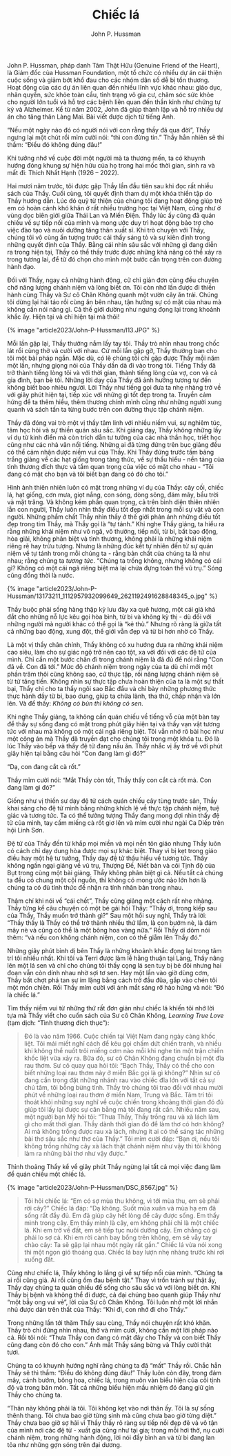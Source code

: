 ﻿---
title: Chiếc lá
author: John P. Hussman
---

<p class="editors-preface">John P. Hussman, pháp danh Tâm Thật Hữu (Genuine Friend of the Heart), là Giám đốc của Hussman Foundation, một tổ chức có nhiều dự án cải thiện cuộc sống và giảm bớt khổ đau cho các nhóm dân số dễ bị tổn thương. Hoạt động của các dự án liên quan đến nhiều lĩnh vực khác nhau: giáo dục, nhân quyền, sức khỏe toàn cầu, tình trạng vô gia cư, chăm sóc sức khỏe cho người lớn tuổi và hỗ trợ các bệnh liên quan đến thần kinh như chứng tự kỷ và Alzheimer. Kể từ năm 2002, John đã giúp thành lập và hỗ trợ nhiều dự án cho tăng thân Làng Mai. Bài viết được dịch từ tiếng Anh.</p>

“Nếu một ngày nào đó có người nói với con rằng thầy đã qua đời”, Thầy ngưng lại một chút rồi mỉm cười nói: “thì con đừng tin.” Thầy hẳn nhiên sẽ thì thầm: “Điều đó không đúng đâu!”

Khi tưởng nhớ về cuộc đời một người mà ta thương mến, ta có khuynh hướng đóng khung sự hiện hữu của họ trong hai mốc thời gian, sinh ra và mất đi: Thích Nhất Hạnh (1926 – 2022).

Hai mươi năm trước, tôi được gặp Thầy lần đầu tiên sau khi đọc rất nhiều sách của Thầy. Cuối cùng, tôi quyết định tham dự một khóa thiền tập do Thầy hướng dẫn. Lúc đó quỹ từ thiện của chúng tôi đang hoạt động giúp trẻ em có hoàn cảnh khó khăn ở rất nhiều trường học tại Việt Nam, cũng như ở vùng dọc biên giới giữa Thái Lan và Miến Điện. Thầy lúc ấy cũng đã quán chiếu về sự tiếp nối của mình và mong ước duy trì hoạt động bảo trợ cho việc đào tạo và nuôi dưỡng tăng thân xuất sĩ. Khi trò chuyện với Thầy, chúng tôi vô cùng ấn tượng trước cái thấy sáng tỏ và sự kiên định trong những quyết định của Thầy. Bằng cái nhìn sâu sắc với những gì đang diễn ra trong hiện tại, Thầy có thể thấy trước được những khả năng có thể xảy ra trong tương lai, để từ đó chọn cho mình một bước cẩn trọng trên con đường hành đạo.

Đối với Thầy, ngay cả những hành động, cử chỉ giản đơn cũng đều chuyên chở năng lượng chánh niệm và lòng biết ơn. Tôi còn nhớ lần được đi thiền hành cùng Thầy và Sư cô Chân Không quanh một vườn cây ăn trái. Chúng tôi dừng lại hái táo rồi cùng ăn bên nhau, tận hưởng sự có mặt của nhau mà không cần nói năng gì. Cả thế giới dường như ngưng đọng lại trong khoảnh khắc ấy. Hiện tại và chỉ hiện tại mà thôi!

{% image "article2023/John-P-Hussman/l13.JPG" %}

Mỗi lần gặp lại, Thầy thường nắm lấy tay tôi. Thầy trò nhìn nhau trong chốc lát rồi cùng thở và cười với nhau. Cứ mỗi lần gặp gỡ, Thầy thường ban cho tôi một bài pháp ngắn. Mặc dù, có lẽ chúng tôi chỉ gặp được Thầy mỗi năm một lần, nhưng giọng nói của Thầy dần dà đi vào trong tôi. Tiếng Thầy đã trở thành tiếng lòng tôi và với thời gian, thành tiếng lòng của vợ, con và cả gia đình, bạn bè tôi. Những lời dạy của Thầy đã ảnh hưởng tương tự đến không biết bao nhiêu người. Lời Thầy như tiếng gọi đưa ta nhẹ nhàng trở về với giây phút hiện tại, tiếp xúc với những gì tốt đẹp trong ta. Truyền cảm hứng để ta thêm hiểu, thêm thương chính mình cũng như những người xung quanh và sách tấn ta từng bước trên con đường thực tập chánh niệm.

Thầy đã đóng vai trò một vị thầy tâm linh với nhiều niềm vui, sự nghiêm túc, tâm học hỏi và sự thiền quán sâu sắc. Khi giảng dạy, Thầy không những lấy ví dụ từ kinh điển mà còn trích dẫn tư tưởng của các nhà thần học, triết học cũng như các nhà văn nổi tiếng. Những ai đã từng đứng trên bục giảng đều có thể cảm nhận được niềm vui của Thầy. Khi Thầy đứng trước tấm bảng trắng giảng về các hạt giống trong tàng thức, về sự thấu hiểu - nền tảng của tình thương đích thực và tầm quan trọng của việc có mặt cho nhau - “Tôi đang có mặt cho bạn và tôi biết bạn đang có đó cho tôi.”

Hình ảnh thiên nhiên luôn có mặt trong những ví dụ của Thầy: cây cối, chiếc lá, hạt giống, cơn mưa, giọt nắng, con sóng, dòng sông, đám mây, bầu trời và mặt trăng. Và không kém phần quan trọng, cả trên bình diện thiên nhiên lẫn con người, Thầy luôn nhìn thấy điều tốt đẹp nhất trong mỗi sự vật và con người. Những phẩm chất Thầy nhìn thấy ở thế giới phản ánh những điều tốt đẹp trong tim Thầy, mà Thầy gọi là “tự tánh.” Khi nghe Thầy giảng, ta hiểu ra rằng những khái niệm như vô ngã, vô thường, tiếp nối, từ bi, bất bạo động, hòa giải, không phân biệt và tình thương, không phải là những khái niệm riêng rẽ hay trừu tượng. Nhưng là những đúc kết tự nhiên đến từ sự quán niệm về tự tánh trong mỗi chúng ta - rằng bản chất của chúng ta là như nhau; rằng chúng ta *tương tức*. “Chúng ta trống không, nhưng không có cái gì? Không có một cái ngã riêng biệt mà lại chứa đựng toàn thể vũ trụ.” Sóng cũng đồng thời là nước.

{% image "article2023/John-P-Hussman/13173211_1112957932099649_2621192491628848345_o.jpg" %}

Thầy buộc phải sống hàng thập kỷ lưu đày xa quê hương, một cái giá khá đắt cho những nỗ lực kêu gọi hòa bình, từ bi và không kỳ thị - dù đối với những người mà người khác có thể gọi là “kẻ thù.” Nhưng rõ ràng là giữa tất cả những bạo động, xung đột, thế giới vẫn đẹp và từ bi hơn nhờ có Thầy.

Là một vị thầy chân chính, Thầy không có xu hướng đưa ra những khái niệm cao siêu, làm cho sự giác ngộ trở nên cao tột, xa vời đối với các đệ tử của mình. Chỉ cần một bước chân đi trong chánh niệm là đã đủ để nói rằng “Con đã về. Con đã tới.” Mức độ chánh niệm trong ngày của ta dù chỉ mới một phần trăm thôi cũng không sao, cứ thực tập, rồi năng lượng chánh niệm sẽ từ từ tăng tiến. Không nhìn sự thực tập chưa hoàn thiện của ta là một sự thất bại, Thầy chỉ cho ta thấy ngôi sao Bắc đẩu và chỉ bày những phương thức thực hành đầy từ bi, bao dung, giúp ta chữa lành, tha thứ, chấp nhận và lớn lên. Và để thấy: *Không có bùn thì không có sen*.

Khi nghe Thầy giảng, ta không cần quán chiếu về tiếng vỗ của một bàn tay để thấy sự sống đang có mặt trong phút giây hiện tại và thấy vạn vật tương tức với nhau mà không có một cái ngã riêng biệt. Tôi vẫn nhớ rõ bài học như một công án mà Thầy đã truyền đạt cho chúng tôi trong một khóa tu. Đó là lúc Thầy vào bếp và thấy đệ tử đang nấu ăn. Thầy nhắc vị ấy trở về với phút giây hiện tại bằng câu hỏi “Con đang làm gì đó?”

“Dạ, con đang cắt cà rốt.”

Thầy mỉm cười nói: “Mắt Thầy còn tốt, Thầy thấy con cắt cà rốt mà. Con đang làm gì đó?”

Giống như vị thiền sư dạy đệ tử cách quán chiếu cây tùng trước sân, Thầy khai sáng cho đệ tử mình bằng những khích lệ về thực tập chánh niệm, tuệ giác và tương tức. Ta có thể tưởng tượng Thầy đang mong đợi nhìn thấy đệ tử của mình, tay cầm miếng cà rốt giơ lên và mỉm cười như ngài Ca Diếp trên hội Linh Sơn.

Đệ tử của Thầy đến từ khắp mọi miền và mọi nền tôn giáo nhưng Thầy luôn có cách chỉ dạy dung hòa được mọi sự khác biệt. Thay vì bị kẹt trong giáo điều hay một hệ tư tưởng, Thầy dạy đệ tử thấu hiểu về tương tức. Thầy không ngần ngại giảng về vũ trụ, Thượng Đế, Niết bàn và cõi Tịnh độ của Bụt trong cùng một bài giảng. Thầy không phân biệt gì cả. Nếu tất cả chúng ta đều có chung một cội nguồn, thì không có mong ước nào lớn hơn là chúng ta có đủ tỉnh thức để nhận ra tính nhân bản trong nhau.

Thậm chí khi nói về “cái chết”, Thầy cũng giảng một cách rất nhẹ nhàng. Thầy từng kể câu chuyện có một bé gái hỏi Thầy: “Thầy ơi, trong kiếp sau của Thầy, Thầy muốn trở thành gì?” Sau một hồi suy nghĩ, Thầy trả lời: “Thầy thấy là Thầy có thể trở thành nhiều thứ lắm, là con bướm nè, là đám mây nè và cũng có thể là một bông hoa vàng nữa.” Rồi Thầy dí dỏm nói thêm: “và nếu con không chánh niệm, con có thể giẫm lên Thầy đó.”

Những giây phút bình dị bên Thầy là những khoảnh khắc đọng lại trong tâm trí tôi nhiều nhất. Khi tôi và Terri được làm lễ hằng thuận tại Làng, Thầy nâng lên một lá sen và chỉ cho chúng tôi thấy cọng lá sen tuy bị bẻ đôi nhưng hai đoạn vẫn còn dính nhau nhờ sợi tơ sen. Hay một lần vào giờ dùng cơm, Thầy bất chợt phá tan sự im lặng bằng cách trở đầu đũa, gắp vào chén tôi một món chiên. Rồi Thầy mỉm cười với ánh mắt sáng rỡ hào hứng và nói: “Đó là chiếc lá.”

Tìm thấy niềm vui từ những thứ rất đơn giản như chiếc lá khiến tôi nhớ lời tựa mà Thầy viết cho cuốn sách của Sư cô Chân Không, *Learning True Love* (tạm dịch: “Tình thương đích thực”):

> Đó là vào năm 1966. Cuộc chiến tại Việt Nam đang ngày càng khốc liệt. Tôi mải miết nghĩ cách để kêu gọi chấm dứt chiến tranh, và nhiều khi không thể nuốt trôi miếng cơm nào mỗi khi nghe tin một trận chiến khốc liệt vừa xảy ra. Bữa đó, sư cô Chân Không đang chuẩn bị một đĩa rau thơm. Sư cô quay qua hỏi tôi: “Bạch Thầy, Thầy có thể cho con biết những loại rau thơm này ở miền Bắc gọi là gì không?” Nhìn sư cô đang cẩn trọng đặt những nhánh rau vào chiếc đĩa lớn với tất cả sự chú tâm, tôi bỗng bừng tỉnh. Thầy trò chúng tôi trao đổi với nhau mười phút về những loại rau thơm ở miền Nam, Trung và Bắc. Tâm trí tôi thoát khỏi những suy nghĩ về cuộc chiến trong khoảng thời gian đó đủ giúp tôi lấy lại được sự cân bằng mà tôi đang rất cần. Nhiều năm sau, một người bạn Mỹ hỏi tôi: “Thưa Thầy, Thầy trồng rau và xà lách làm gì cho mất thời gian. Thầy dành thời gian đó để làm thơ có hơn không? Ai mà không trồng được rau xà lách, nhưng ít ai có thể sáng tác những bài thơ sâu sắc như thơ của Thầy.” Tôi mỉm cười đáp: “Bạn ơi, nếu tôi không trồng những cây xà lách thật chánh niệm như vậy thì tôi không làm ra những bài thơ như vậy được.”

Thỉnh thoảng Thầy kể về giây phút Thầy ngừng lại tất cả mọi việc đang làm để quán chiếu một chiếc lá.

{% image "article2023/John-P-Hussman/DSC_8567.jpg" %}

> Tôi hỏi chiếc lá: “Em có sợ mùa thu không, vì tới mùa thu, em sẽ phải rời cây?” Chiếc lá đáp: “Dạ không. Suốt mùa xuân và mùa hạ em đã sống rất đầy đủ. Em đã giúp cây hết lòng để cây được sống. Em thấy mình trong cây. Em thấy mình là cây, em không phải chỉ là một chiếc lá. Khi em trở về đất, em sẽ tiếp tục nuôi dưỡng cây. Em chẳng có gì phải lo sợ cả. Khi em rời cành bay bổng trên không, em sẽ vẫy tay chào cây: Ta sẽ gặp lại nhau một ngày rất gần.” Chiếc lá vừa nói xong thì một ngọn gió thoáng qua. Chiếc lá bay lượn nhẹ nhàng trước khi rơi xuống đất.

Cũng như chiếc lá, Thầy không lo lắng gì về sự tiếp nối của mình. “Chúng ta ai rồi cũng già. Ai rồi cũng ốm đau bệnh tật.” Thay vì trốn tránh sự thật ấy, Thầy dạy chúng ta quán chiếu để sống cho sâu sắc và với lòng biết ơn. Khi Thầy bị bệnh và không thể đi được, cả đại chúng bao quanh giúp Thầy như “một bầy ong vui vẻ”, lời của Sư cô Chân Không. Tôi luôn nhớ một lời nhắn nhủ được dán trên thất của Thầy: “Khi đi, con nhớ đi cho Thầy.”

Trong những lần tới thăm Thầy sau cùng, Thầy nói chuyện rất khó khăn. Thầy trò chỉ đứng nhìn nhau, thở và mỉm cười, không cần một lời pháp nào cả. Rồi tôi nói: “Thưa Thầy con đang có mặt đây cho Thầy và con biết Thầy cũng đang còn đó cho con.” Ánh mắt Thầy sáng bừng và Thầy cười thật tươi.

Chúng ta có khuynh hướng nghĩ rằng chúng ta đã “mất” Thầy rồi. Chắc hẳn Thầy sẽ thì thầm: “Điều đó không đúng đâu!” Thầy luôn còn đây, trong đám mây, cánh bướm, bông hoa, chiếc lá, trong muôn vàn biểu hiện của cõi tịnh độ và trong bản môn. Tất cả những biểu hiện mầu nhiệm đó đang giữ gìn Thầy cho chúng ta.

“Thân này không phải là tôi. Tôi không kẹt vào nơi thân ấy. Tôi là sự sống thênh thang. Tôi chưa bao giờ từng sinh mà cũng chưa bao giờ từng diệt.” Thầy chưa bao giờ sợ hãi vì Thầy thấy rõ ràng sự tiếp nối đẹp đẽ và vô tận của mình nơi các đệ tử - xuất gia cũng như tại gia; trong mỗi hơi thở, nụ cười chánh niệm, trong những hành động, lời nói đầy bình an và từ bi đang lan tỏa như những gợn sóng trên đại dương.
